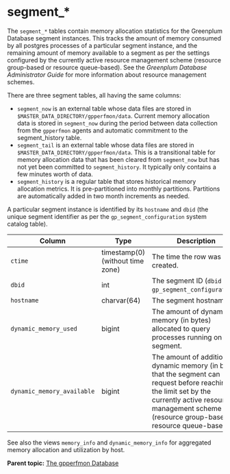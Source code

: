 # segment\_\* 

The `segment_*` tables contain memory allocation statistics for the Greenplum Database segment instances. This tracks the amount of memory consumed by all postgres processes of a particular segment instance, and the remaining amount of memory available to a segment as per the settings configured by the currently active resource management scheme \(resource group-based or resource queue-based\). See the *Greenplum Database Administrator Guide* for more information about resource management schemes.

There are three segment tables, all having the same columns:

-   `segment_now` is an external table whose data files are stored in `$MASTER_DATA_DIRECTORY/gpperfmon/data`. Current memory allocation data is stored in `segment_now` during the period between data collection from the `gpperfmon` agents and automatic commitment to the segment\_history table.
-   `segment_tail` is an external table whose data files are stored in `$MASTER_DATA_DIRECTORY/gpperfmon/data`. This is a transitional table for memory allocation data that has been cleared from `segment_now` but has not yet been committed to `segment_history`. It typically only contains a few minutes worth of data.
-   `segment_history` is a regular table that stores historical memory allocation metrics. It is pre-partitioned into monthly partitions. Partitions are automatically added in two month increments as needed.

A particular segment instance is identified by its `hostname` and `dbid` \(the unique segment identifier as per the `gp_segment_configuration` system catalog table\).

|Column|Type|Description|
|------|----|-----------|
|`ctime`|timestamp\(0\)<br/>\(without time zone\)<br/>|The time the row was created.<br/>|
|`dbid`|int|The segment ID \(`dbid` from `gp_segment_configuration`\).|
|`hostname`|charvar\(64\)|The segment hostname.|
|`dynamic_memory_used`|bigint|The amount of dynamic memory \(in bytes\) allocated to query processes running on this segment.|
|`dynamic_memory_available`|bigint|The amount of additional dynamic memory \(in bytes\) that the segment can request before reaching the limit set by the currently active resource management scheme \(resource group-based or resource queue-based\).|

See also the views `memory_info` and `dynamic_memory_info` for aggregated memory allocation and utilization by host.

**Parent topic:** [The gpperfmon Database](../gpperfmon/dbref.html)

